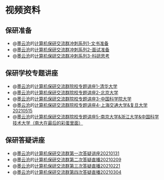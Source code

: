 # 视频资料

## 保研准备

* @[墨云沧](https://space.bilibili.com/21846767?from=search&seid=104103838776132911&spm_id_from=333.337.0.0)的[计算机保研交流群冲刺系列1-文书准备](https://www.bilibili.com/video/BV1xg41157Cp?spm_id_from=333.999.0.0)
* @[墨云沧](https://space.bilibili.com/21846767?from=search&seid=104103838776132911&spm_id_from=333.337.0.0)的[计算机保研交流群冲刺系列2-面试准备](https://www.bilibili.com/video/BV1564y1e7b9?spm_id_from=333.999.0.0)
* @[墨云沧](https://space.bilibili.com/21846767?from=search&seid=104103838776132911&spm_id_from=333.337.0.0)的[计算机保研交流群冲刺系列3-科研思考](https://www.bilibili.com/video/BV1Dg411G7wG?spm_id_from=333.999.0.0)

## 保研学校专题讲座

* @[墨云沧](https://space.bilibili.com/21846767?from=search&seid=104103838776132911&spm_id_from=333.337.0.0)的[计算机保研交流群院校专题讲座1-清华大学](https://www.bilibili.com/video/BV1qU4y1b7s7?spm_id_from=333.999.0.0)
* @[墨云沧](https://space.bilibili.com/21846767?from=search&seid=104103838776132911&spm_id_from=333.337.0.0)的[计算机保研交流群院校专题讲座2-北京大学](https://www.bilibili.com/video/BV1oK4y1R7Dc?spm_id_from=333.999.0.0)
* @[墨云沧](https://space.bilibili.com/21846767?from=search&seid=104103838776132911&spm_id_from=333.337.0.0)的[计算机保研交流群院校专题讲座3-中国科学院大学](https://www.bilibili.com/video/BV1xK4y1A7oy?spm_id_from=333.999.0.0)
* @[墨云沧](https://space.bilibili.com/21846767?from=search&seid=104103838776132911&spm_id_from=333.337.0.0)的[计算机保研交流群院校专题讲座4-上海交通大学&复旦大学20210515](https://www.bilibili.com/video/BV1F64y1k7ED?spm_id_from=333.999.0.0)
* @[墨云沧](https://space.bilibili.com/21846767?from=search&seid=104103838776132911&spm_id_from=333.337.0.0)的[计算机保研交流群院校专题讲座5-南京大学&浙江大学&中国科学技术大学（南大在最后的彩蛋里面）](https://www.bilibili.com/video/BV11B4y1u7Aq?spm_id_from=333.999.0.0)

## 保研答疑讲座

* @[墨云沧](https://space.bilibili.com/21846767?from=search&seid=104103838776132911&spm_id_from=333.337.0.0)的[计算机保研交流群第一次答疑讲座20210131](https://www.bilibili.com/video/BV1Yv411s7Px?spm_id_from=333.999.0.0)
* @[墨云沧](https://space.bilibili.com/21846767?from=search&seid=104103838776132911&spm_id_from=333.337.0.0)的[计算机保研交流群第二次答疑直播20210209](https://www.bilibili.com/video/BV11f4y1r7Vf?spm_id_from=333.999.0.0)
* @[墨云沧](https://space.bilibili.com/21846767?from=search&seid=104103838776132911&spm_id_from=333.337.0.0)的[计算机保研交流群第三次答疑直播20210221](https://www.bilibili.com/video/BV1AU4y1s7UH?spm_id_from=333.999.0.0)
* @[墨云沧](https://space.bilibili.com/21846767?from=search&seid=104103838776132911&spm_id_from=333.337.0.0)的[计算机保研交流群第四次答疑直播20210304](https://www.bilibili.com/video/BV1hA411K7Fj?spm_id_from=333.999.0.0)
